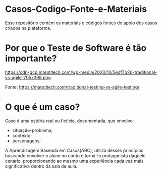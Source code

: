 # Casos-Codigo-Fonte-e-Materiais
Esse repositório contém os materiais e códigos fontes de apoio dos casos  criados na plataforma.

# Por que o Teste de Software é tão importante?

https://cdn-gcp.marutitech.com/wp-media/2020/10/5edf7b26-traditional-vs-agile-705x398.png

Fonte: https://marutitech.com/traditional-testing-vs-agile-testing/

# O que é um caso?

Caso é uma estória real ou fictícia, documentada, que envolve:

- situação-problema;
- contexto;
- personagens;

A Aprendizagem Baseada em Casos(ABC), utiliza desses princípios  buscando envolver o aluno no conto e torná-lo protagonista daquele cenário, proporcionando ao mesmo uma experiência cada vez mais significativa dentro da sala de aula.
